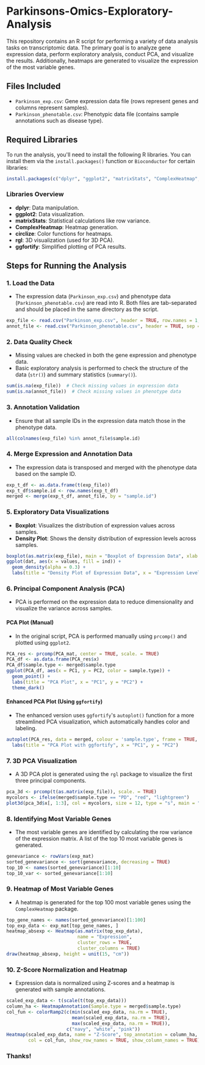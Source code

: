 # **Parkinsons-Omics-Exploratory-Analysis**

This repository contains an R script for performing a variety of data analysis tasks on transcriptomic data. The primary goal is to analyze gene expression data, perform exploratory analysis, conduct PCA, and visualize the results. Additionally, heatmaps are generated to visualize the expression of the most variable genes.

## **Files Included**
- `Parkinson_exp.csv`: Gene expression data file (rows represent genes and columns represent samples).
- `Parkinson_phenotable.csv`: Phenotypic data file (contains sample annotations such as disease type).

## **Required Libraries**
To run the analysis, you'll need to install the following R libraries. You can install them via the `install.packages()` function or `Bioconductor` for certain libraries:

```r
install.packages(c("dplyr", "ggplot2", "matrixStats", "ComplexHeatmap", "circlize", "rgl", "ggfortify"))
```

### **Libraries Overview**
- **dplyr**: Data manipulation.
- **ggplot2**: Data visualization.
- **matrixStats**: Statistical calculations like row variance.
- **ComplexHeatmap**: Heatmap generation.
- **circlize**: Color functions for heatmaps.
- **rgl**: 3D visualization (used for 3D PCA).
- **ggfortify**: Simplified plotting of PCA results.

## **Steps for Running the Analysis**

### 1. **Load the Data**
- The expression data (`Parkinson_exp.csv`) and phenotype data (`Parkinson_phenotable.csv`) are read into R. Both files are tab-separated and should be placed in the same directory as the script.

```r
exp_file <- read.csv("Parkinson_exp.csv", header = TRUE, row.names = 1, sep = "\t")
annot_file <- read.csv("Parkinson_phenotable.csv", header = TRUE, sep = "\t")
```

### 2. **Data Quality Check**
- Missing values are checked in both the gene expression and phenotype data.
- Basic exploratory analysis is performed to check the structure of the data (`str()`) and summary statistics (`summary()`).

```r
sum(is.na(exp_file))  # Check missing values in expression data
sum(is.na(annot_file))  # Check missing values in phenotype data
```

### 3. **Annotation Validation**
- Ensure that all sample IDs in the expression data match those in the phenotype data.
  
```r
all(colnames(exp_file) %in% annot_file$sample.id)
```

### 4. **Merge Expression and Annotation Data**
- The expression data is transposed and merged with the phenotype data based on the sample ID.
  
```r
exp_t_df <- as.data.frame(t(exp_file))
exp_t_df$sample.id <- row.names(exp_t_df)
merged <- merge(exp_t_df, annot_file, by = "sample.id")
```

### 5. **Exploratory Data Visualizations**
- **Boxplot**: Visualizes the distribution of expression values across samples.
- **Density Plot**: Shows the density distribution of expression levels across samples.
  
```r
boxplot(as.matrix(exp_file), main = "Boxplot of Expression Data", xlab = "Samples", ylab = "Expression Levels")
ggplot(dat, aes(x = values, fill = ind)) + 
  geom_density(alpha = 0.3) + 
  labs(title = "Density Plot of Expression Data", x = "Expression Level", y = "Density")
```

### 6. **Principal Component Analysis (PCA)**
- PCA is performed on the expression data to reduce dimensionality and visualize the variance across samples.
  
#### **PCA Plot (Manual)**
- In the original script, PCA is performed manually using `prcomp()` and plotted using `ggplot2`.
  
```r
PCA_res <- prcomp(PCA_mat, center = TRUE, scale. = TRUE)
PCA_df <- as.data.frame(PCA_res$x)
PCA_df$sample.type <- merged$sample.type
ggplot(PCA_df, aes(x = PC1, y = PC2, color = sample.type)) +
  geom_point() +
  labs(title = "PCA Plot", x = "PC1", y = "PC2") +
  theme_dark()
```

#### **Enhanced PCA Plot (Using `ggfortify`)**
- The enhanced version uses `ggfortify`'s `autoplot()` function for a more streamlined PCA visualization, which automatically handles color and labeling.

```r
autoplot(PCA_res, data = merged, colour = 'sample.type', frame = TRUE, frame.type = "norm") +
  labs(title = "PCA Plot with ggfortify", x = "PC1", y = "PC2")
```

### 7. **3D PCA Visualization**
- A 3D PCA plot is generated using the `rgl` package to visualize the first three principal components.
  
```r
pca_3d <- prcomp(t(as.matrix(exp_file)), scale. = TRUE)
mycolors <- ifelse(merged$sample.type == "PD", "red", "lightgreen")
plot3d(pca_3d$x[, 1:3], col = mycolors, size = 12, type = "s", main = "3D PCA Plot")
```

### 8. **Identifying Most Variable Genes**
- The most variable genes are identified by calculating the row variance of the expression matrix. A list of the top 10 most variable genes is generated.

```r
genevariance <- rowVars(exp_mat)
sorted_genevariance <- sort(genevariance, decreasing = TRUE)
top_10 <- names(sorted_genevariance)[1:10]
top_10_var <- sorted_genevariance[1:10]
```

### 9. **Heatmap of Most Variable Genes**
- A heatmap is generated for the top 100 most variable genes using the `ComplexHeatmap` package.
  
```r
top_gene_names <- names(sorted_genevariance)[1:100]
top_exp_data <- exp_mat[top_gene_names, ]
heatmap_absexp <- Heatmap(as.matrix(top_exp_data), 
                          name = "Expression", 
                          cluster_rows = TRUE, 
                          cluster_columns = TRUE)
draw(heatmap_absexp, height = unit(15, "cm"))
```

### 10. **Z-Score Normalization and Heatmap**
- Expression data is normalized using Z-scores and a heatmap is generated with sample annotations.
  
```r
scaled_exp_data <- t(scale(t(top_exp_data)))
column_ha <- HeatmapAnnotation(Sample.type = merged$sample.type)
col_fun <- colorRamp2(c(min(scaled_exp_data, na.rm = TRUE), 
                        mean(scaled_exp_data, na.rm = TRUE), 
                        max(scaled_exp_data, na.rm = TRUE)), 
                      c("navy", "white", "pink"))
Heatmap(scaled_exp_data, name = "Z-Score", top_annotation = column_ha, 
        col = col_fun, show_row_names = TRUE, show_column_names = TRUE)
```
### **Thanks!**
